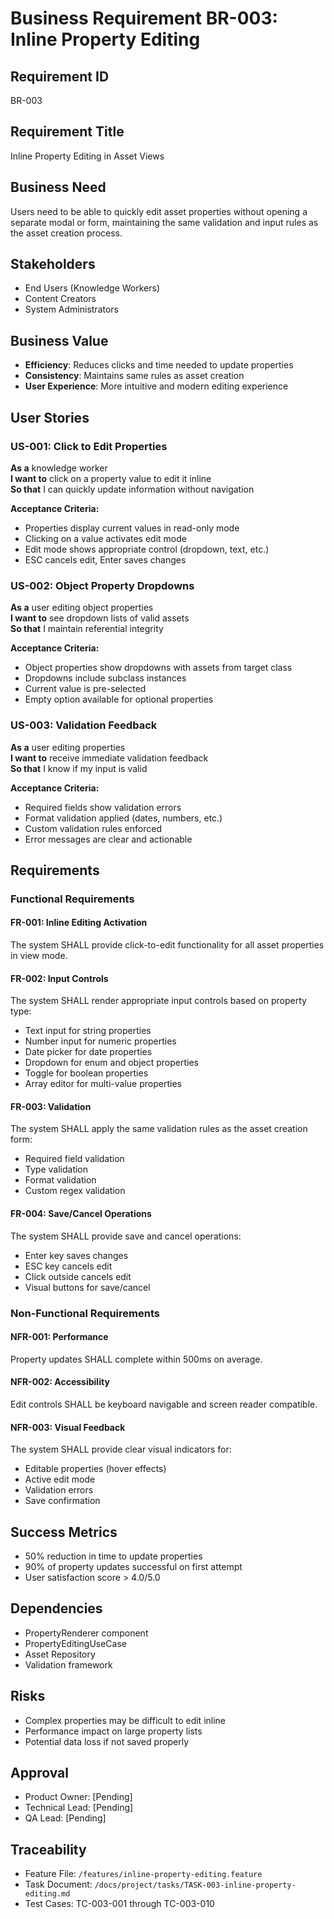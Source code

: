 # Business Requirement BR-003: Inline Property Editing

## Requirement ID

BR-003

## Requirement Title

Inline Property Editing in Asset Views

## Business Need

Users need to be able to quickly edit asset properties without opening a separate modal or form, maintaining the same validation and input rules as the asset creation process.

## Stakeholders

- End Users (Knowledge Workers)
- Content Creators
- System Administrators

## Business Value

- **Efficiency**: Reduces clicks and time needed to update properties
- **Consistency**: Maintains same rules as asset creation
- **User Experience**: More intuitive and modern editing experience

## User Stories

### US-001: Click to Edit Properties

**As a** knowledge worker  
**I want to** click on a property value to edit it inline  
**So that** I can quickly update information without navigation

**Acceptance Criteria:**

- Properties display current values in read-only mode
- Clicking on a value activates edit mode
- Edit mode shows appropriate control (dropdown, text, etc.)
- ESC cancels edit, Enter saves changes

### US-002: Object Property Dropdowns

**As a** user editing object properties  
**I want to** see dropdown lists of valid assets  
**So that** I maintain referential integrity

**Acceptance Criteria:**

- Object properties show dropdowns with assets from target class
- Dropdowns include subclass instances
- Current value is pre-selected
- Empty option available for optional properties

### US-003: Validation Feedback

**As a** user editing properties  
**I want to** receive immediate validation feedback  
**So that** I know if my input is valid

**Acceptance Criteria:**

- Required fields show validation errors
- Format validation applied (dates, numbers, etc.)
- Custom validation rules enforced
- Error messages are clear and actionable

## Requirements

### Functional Requirements

#### FR-001: Inline Editing Activation

The system SHALL provide click-to-edit functionality for all asset properties in view mode.

#### FR-002: Input Controls

The system SHALL render appropriate input controls based on property type:

- Text input for string properties
- Number input for numeric properties
- Date picker for date properties
- Dropdown for enum and object properties
- Toggle for boolean properties
- Array editor for multi-value properties

#### FR-003: Validation

The system SHALL apply the same validation rules as the asset creation form:

- Required field validation
- Type validation
- Format validation
- Custom regex validation

#### FR-004: Save/Cancel Operations

The system SHALL provide save and cancel operations:

- Enter key saves changes
- ESC key cancels edit
- Click outside cancels edit
- Visual buttons for save/cancel

### Non-Functional Requirements

#### NFR-001: Performance

Property updates SHALL complete within 500ms on average.

#### NFR-002: Accessibility

Edit controls SHALL be keyboard navigable and screen reader compatible.

#### NFR-003: Visual Feedback

The system SHALL provide clear visual indicators for:

- Editable properties (hover effects)
- Active edit mode
- Validation errors
- Save confirmation

## Success Metrics

- 50% reduction in time to update properties
- 90% of property updates successful on first attempt
- User satisfaction score > 4.0/5.0

## Dependencies

- PropertyRenderer component
- PropertyEditingUseCase
- Asset Repository
- Validation framework

## Risks

- Complex properties may be difficult to edit inline
- Performance impact on large property lists
- Potential data loss if not saved properly

## Approval

- Product Owner: [Pending]
- Technical Lead: [Pending]
- QA Lead: [Pending]

## Traceability

- Feature File: `/features/inline-property-editing.feature`
- Task Document: `/docs/project/tasks/TASK-003-inline-property-editing.md`
- Test Cases: TC-003-001 through TC-003-010
